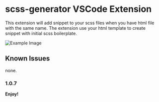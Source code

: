 # scss-generator  VSCode Extension

This extension will add snippet to your scss files when you have html file with the same name.
The extension use your html template to create snippet with initial scss boilerplate.

![Example Image](https://i.imgur.com/zzmAm6c.gif)

## Known Issues

none.

### 1.0.7

**Enjoy!**